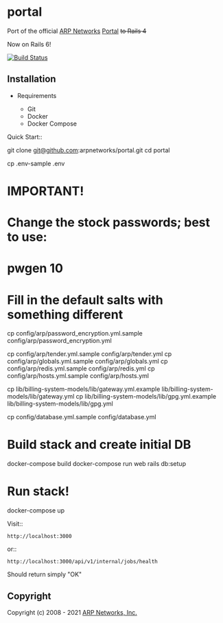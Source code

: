 # portal
Port of the official [ARP Networks](https://arpnetworks.com) [Portal](https://portal.arpnetworks.com) ~~to Rails 4~~

Now on Rails 6!

[![Build Status](https://travis-ci.org/arpnetworks/portal.svg?branch=master)](https://travis-ci.org/arpnetworks/portal)

Installation
------------

* Requirements

  - Git
  - Docker
  - Docker Compose

Quick Start::

  git clone git@github.com:arpnetworks/portal.git
  cd portal

  cp .env-sample .env

  # IMPORTANT!
  # Change the stock passwords; best to use:
  #
  #   pwgen 10

  # Fill in the default salts with something different
  cp config/arp/password_encryption.yml.sample config/arp/password_encryption.yml

  cp config/arp/tender.yml.sample config/arp/tender.yml
  cp config/arp/globals.yml.sample config/arp/globals.yml
  cp config/arp/redis.yml.sample config/arp/redis.yml
  cp config/arp/hosts.yml.sample config/arp/hosts.yml

  cp lib/billing-system-models/lib/gateway.yml.example lib/billing-system-models/lib/gateway.yml
  cp lib/billing-system-models/lib/gpg.yml.example lib/billing-system-models/lib/gpg.yml

  cp config/database.yml.sample config/database.yml

  # Build stack and create initial DB
  docker-compose build
  docker-compose run web rails db:setup

  # Run stack!
  docker-compose up

  Visit::

    http://localhost:3000

  or::

    http://localhost:3000/api/v1/internal/jobs/health

  Should return simply "OK"

Copyright
---------

Copyright (c) 2008 - 2021 [ARP Networks, Inc.](https://arpnetworks.com)

